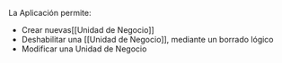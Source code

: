 
La Aplicación permite: 
- Crear nuevas[[Unidad de Negocio]]
- Deshabilitar una [[Unidad de Negocio]], mediante un borrado lógico
- Modificar una Unidad de Negocio
